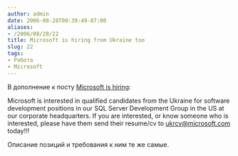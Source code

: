 ```yaml
---
author: admin
date: 2006-08-28T00:39:49-07:00
aliases:
- /2006/08/28/22
title: Microsoft is hiring from Ukraine too
slug: 22
tags:
- Работа
- Microsoft
---
```


В дополнение к посту [Microsoft is hiring](http://blog.not-a-kernel-guy.com/2006/08/20/28):

Microsoft is interested in qualified candidates from the Ukraine for software development positions in our SQL Server Development Group in the US at our corporate headquarters. If you are interested, or know someone who is interested, please have them send their resume/cv to [ukrcv@microsoft.com](mailto:ukrcv@microsoft.com) today!!!

Описание позиций и требования к ним те же самые.
